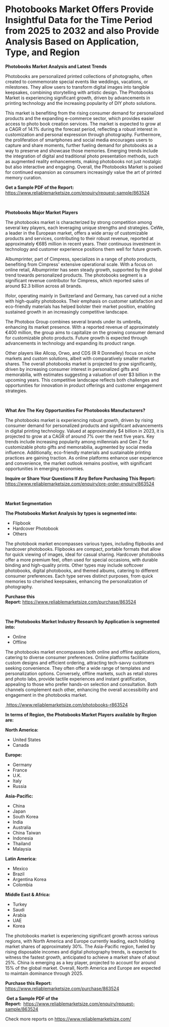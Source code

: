 <p><h1>Photobooks Market Offers Provide Insightful Data for the Time Period from 2025 to 2032 and also Provide Analysis Based on Application, Type, and Region</h1></p><p><strong>Photobooks Market Analysis and Latest Trends</strong></p>
<p><p>Photobooks are personalized printed collections of photographs, often created to commemorate special events like weddings, vacations, or milestones. They allow users to transform digital images into tangible keepsakes, combining storytelling with artistic design. The Photobooks Market is experiencing significant growth, driven by advancements in printing technology and the increasing popularity of DIY photo solutions. </p><p>This market is benefiting from the rising consumer demand for personalized products and the expanding e-commerce sector, which provides easier access to photo book creation services. The market is expected to grow at a CAGR of 14.1% during the forecast period, reflecting a robust interest in customization and personal expression through photography. Furthermore, the proliferation of smartphones and social media encourages users to capture and share moments, further fueling demand for photobooks as a way to preserve and showcase those memories. Emerging trends include the integration of digital and traditional photo presentation methods, such as augmented reality enhancements, making photobooks not just nostalgic but also interactive and engaging. Overall, the Photobooks Market is poised for continued expansion as consumers increasingly value the art of printed memory curation.</p></p>
<p><strong>Get a Sample PDF of the Report:&nbsp;</strong> <a href="https://www.reliablemarketsize.com/enquiry/request-sample/863524?utm_campaign=1197&utm_medium=2&utm_source=Github&utm_content=ia&utm_term=08022025&utm_id=photobooks">https://www.reliablemarketsize.com/enquiry/request-sample/863524</a></p>
<p>&nbsp;</p>
<p><strong>Photobooks Major Market Players</strong></p>
<p><p>The photobooks market is characterized by strong competition among several key players, each leveraging unique strengths and strategies. CeWe, a leader in the European market, offers a wide array of customizable products and services, contributing to their robust revenue, reported at approximately €685 million in recent years. Their continuous investment in technology and customer experience positions them well for future growth.</p><p>Albumprinter, part of Cimpress, specializes in a range of photo products, benefiting from Cimpress' extensive operational scale. With a focus on online retail, Albumprinter has seen steady growth, supported by the global trend towards personalized products. The photobooks segment is a significant revenue contributor for Cimpress, which reported sales of around $2.3 billion across all brands.</p><p>Ifolor, operating mainly in Switzerland and Germany, has carved out a niche with high-quality photobooks. Their emphasis on customer satisfaction and eco-friendly materials has helped bolster their market position, enabling sustained growth in an increasingly competitive landscape.</p><p>The Photobox Group combines several brands under its umbrella, enhancing its market presence. With a reported revenue of approximately €400 million, the group aims to capitalize on the growing consumer demand for customizable photo products. Future growth is expected through advancements in technology and expanding its product range.</p><p>Other players like Allcop, Orwo, and CDS (R R Donnelley) focus on niche markets and custom solutions, albeit with comparatively smaller market shares. The overall photobooks market is projected to grow significantly, driven by increasing consumer interest in personalized gifts and memorabilia, with estimates suggesting a valuation of over $3 billion in the upcoming years. This competitive landscape reflects both challenges and opportunities for innovation in product offerings and customer engagement strategies.</p></p>
<p>&nbsp;</p>
<p><strong>What Are The Key Opportunities For Photobooks Manufacturers?</strong></p>
<p><p>The photobooks market is experiencing robust growth, driven by rising consumer demand for personalized products and significant advancements in digital printing technology. Valued at approximately $4 billion in 2023, it is projected to grow at a CAGR of around 7% over the next five years. Key trends include increasing popularity among millennials and Gen Z for customizable photo gifts and memorabilia, augmented by social media influence. Additionally, eco-friendly materials and sustainable printing practices are gaining traction. As online platforms enhance user experience and convenience, the market outlook remains positive, with significant opportunities in emerging economies.</p></p>
<p><strong>Inquire or Share Your Questions If Any Before Purchasing This Report:</strong> <a href="https://www.reliablemarketsize.com/enquiry/pre-order-enquiry/863524?utm_campaign=1197&utm_medium=2&utm_source=Github&utm_content=ia&utm_term=08022025&utm_id=photobooks">https://www.reliablemarketsize.com/enquiry/pre-order-enquiry/863524</a></p>
<p>&nbsp;</p>
<p><strong>Market Segmentation</strong></p>
<p><strong>The Photobooks Market Analysis by types is segmented into:</strong></p>
<p><ul><li>Flipbook</li><li>Hardcover Photobook</li><li>Others</li></ul></p>
<p><p>The photobook market encompasses various types, including flipbooks and hardcover photobooks. Flipbooks are compact, portable formats that allow for quick viewing of images, ideal for casual sharing. Hardcover photobooks offer a more premium feel, often used for special occasions, with durable binding and high-quality prints. Other types may include softcover photobooks, digital photobooks, and themed albums, catering to different consumer preferences. Each type serves distinct purposes, from quick memories to cherished keepsakes, enhancing the personalization of photography.</p></p>
<p><strong>Purchase this Report:&nbsp;</strong><a href="https://www.reliablemarketsize.com/purchase/863524?utm_campaign=1197&utm_medium=2&utm_source=Github&utm_content=ia&utm_term=08022025&utm_id=photobooks">https://www.reliablemarketsize.com/purchase/863524</a></p>
<p>&nbsp;</p>
<p><strong>The Photobooks Market Industry Research by Application is segmented into:</strong></p>
<p><ul><li>Online</li><li>Offline</li></ul></p>
<p><p>The photobooks market encompasses both online and offline applications, catering to diverse consumer preferences. Online platforms facilitate custom designs and efficient ordering, attracting tech-savvy customers seeking convenience. They often offer a wide range of templates and personalization options. Conversely, offline markets, such as retail stores and photo labs, provide tactile experiences and instant gratification, appealing to those who prefer hands-on selection and consultation. Both channels complement each other, enhancing the overall accessibility and engagement in the photobooks market.</p></p>
<p><a href="https://www.reliablemarketsize.com/photobooks-r863524?utm_campaign=1197&utm_medium=2&utm_source=Github&utm_content=ia&utm_term=08022025&utm_id=photobooks">&nbsp;https://www.reliablemarketsize.com/photobooks-r863524</a></p>
<p><strong>In terms of Region, the Photobooks Market Players available by Region are:</strong></p>
<p>
    <p> <strong> North America: </strong>
        <ul>
            <li>United States</li>
            <li>Canada</li>
        </ul>
        </p> 
    <p> <strong> Europe: </strong>
        <ul>
            <li>Germany</li>
            <li>France</li>
            <li>U.K.</li>
            <li>Italy</li>
            <li>Russia</li>
        </ul>
        </p> 
    <p> <strong> Asia-Pacific: </strong>
        <ul>
            <li>China</li>
            <li>Japan</li>
            <li>South Korea</li>
            <li>India</li>
            <li>Australia</li>
            <li>China Taiwan</li>
            <li>Indonesia</li>
            <li>Thailand</li>
            <li>Malaysia</li>
        </ul>
        </p> 
    <p> <strong> Latin America: </strong>
        <ul>
            <li>Mexico</li>
            <li>Brazil</li>
            <li>Argentina Korea</li>
            <li>Colombia</li>
        </ul>
        </p> 
    <p> <strong> Middle East & Africa: </strong>
        <ul>
            <li>Turkey</li>
            <li>Saudi</li>
            <li>Arabia</li>
            <li>UAE</li>
            <li>Korea</li>
        </ul>
    </p>
    </p>
<p><p>The photobooks market is experiencing significant growth across various regions, with North America and Europe currently leading, each holding market shares of approximately 30%. The Asia-Pacific region, fueled by rising disposable incomes and digital photography trends, is expected to witness the fastest growth, anticipated to achieve a market share of about 25%. China is emerging as a key player, projected to account for around 15% of the global market. Overall, North America and Europe are expected to maintain dominance through 2025.</p></p>
<p><strong>Purchase this Report: </strong><a href="https://www.reliablemarketsize.com/purchase/863524?utm_campaign=1197&utm_medium=2&utm_source=Github&utm_content=ia&utm_term=08022025&utm_id=photobooks">https://www.reliablemarketsize.com/purchase/863524</a></p>
<p>&nbsp;<strong>Get a Sample PDF of the Report:&nbsp;&nbsp;</strong><a href="https://www.reliablemarketsize.com/enquiry/request-sample/863524?utm_campaign=1197&utm_medium=2&utm_source=Github&utm_content=ia&utm_term=08022025&utm_id=photobooks">https://www.reliablemarketsize.com/enquiry/request-sample/863524</a></p>
<p><strong></strong></p>
<p>Check more reports on <a href="https://www.reliablemarketsize.com/?utm_campaign=1197&utm_medium=2&utm_source=Github&utm_content=ia&utm_term=08022025&utm_id=photobooks">https://www.reliablemarketsize.com/</a></p>